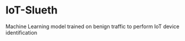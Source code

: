 # IoT-Slueth
 Machine Learning model trained on benign traffic to perform IoT device identification

